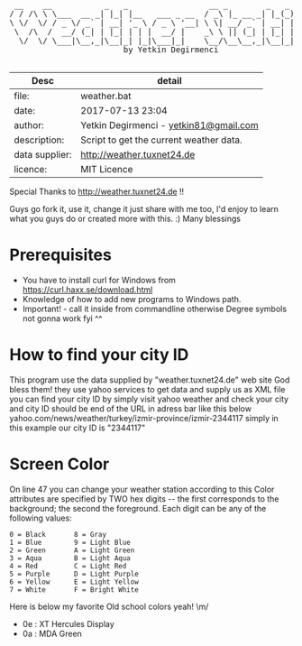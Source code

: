  <pre>
 __    __           _   _                 __ _        _   _             
/ / /\ \ \___  __ _| |_| |__   ___ _ __  / _\ |_ __ _| |_(_) ___  _ __  
\ \/  \/ / _ \/ _` | __| '_ \ / _ \ '__| \ \| __/ _` | __| |/ _ \| '_ \ 
 \  /\  /  __/ (_| | |_| | | |  __/ |    _\ \ || (_| | |_| | (_) | | | |
  \/  \/ \___|\__,_|\__|_| |_|\___|_|    \__/\__\__,_|\__|_|\___/|_| |_|
 						by Yetkin Degirmenci
 </pre>

 | Desc | detail |
| ------ | ------ |
 |file: |weather.bat|
 |date: |2017-07-13 23:04|
 |author:| Yetkin Degirmenci - <yetkin81@gmail.com> |
 |description:| Script to get the current weather data.|
 |data supplier:| http://weather.tuxnet24.de|
 |licence:| MIT Licence|
 
 Special Thanks to http://weather.tuxnet24.de !!
 
 Guys go fork it, use it, change it just share with me too, I'd enjoy
 to learn what you guys do or created more with this. :)
 Many blessings
			


# Prerequisites

 - You have to install curl for Windows from https://curl.haxx.se/download.html
 - Knowledge of how to add new programs to Windows path.
 - Important! - call it inside from commandline otherwise Degree symbols not gonna work fyi ^^


# How to find your city ID

  This program use the data supplied by "weather.tuxnet24.de" web site God bless them!
  they use yahoo services to get data and supply us as XML file 
  you can find your city ID by simply visit yahoo weather and check your city
  and city ID should be end of the URL in adress bar like this below
  yahoo.com/news/weather/turkey/izmir-province/izmir-2344117
  simply in this example our city ID is "2344117"



# Screen Color

 On line 47 you can change your weather station according to this
 Color attributes are specified by TWO hex digits -- the first
 corresponds to the background; the second the foreground.  Each digit
 can be any of the following values:

    0 = Black       8 = Gray
    1 = Blue        9 = Light Blue
    2 = Green       A = Light Green
    3 = Aqua        B = Light Aqua
    4 = Red         C = Light Red
    5 = Purple      D = Light Purple
    6 = Yellow      E = Light Yellow
    7 = White       F = Bright White

Here is below my favorite Old school colors yeah! \m/
- 0e : XT Hercules Display
- 0a : MDA Green

